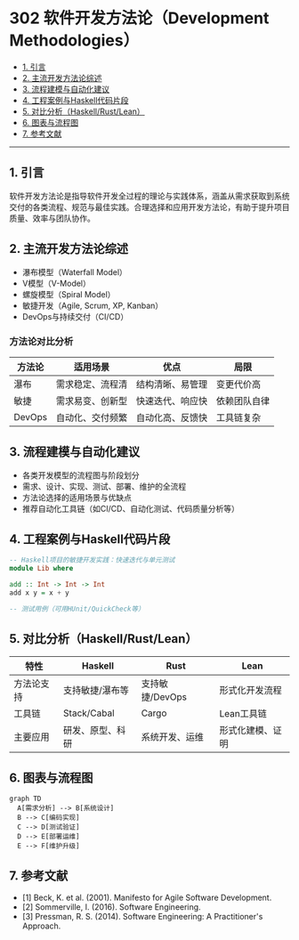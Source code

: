 # 302 软件开发方法论（Development Methodologies）

- [1. 引言](#1-引言)
- [2. 主流开发方法论综述](#2-主流开发方法论综述)
- [3. 流程建模与自动化建议](#3-流程建模与自动化建议)
- [4. 工程案例与Haskell代码片段](#4-工程案例与haskell代码片段)
- [5. 对比分析（Haskell/Rust/Lean）](#5-对比分析haskellrustlean)
- [6. 图表与流程图](#6-图表与流程图)
- [7. 参考文献](#7-参考文献)

---

## 1. 引言

软件开发方法论是指导软件开发全过程的理论与实践体系，涵盖从需求获取到系统交付的各类流程、规范与最佳实践。合理选择和应用开发方法论，有助于提升项目质量、效率与团队协作。

## 2. 主流开发方法论综述

- 瀑布模型（Waterfall Model）
- V模型（V-Model）
- 螺旋模型（Spiral Model）
- 敏捷开发（Agile, Scrum, XP, Kanban）
- DevOps与持续交付（CI/CD）

### 方法论对比分析

| 方法论   | 适用场景         | 优点           | 局限           |
|----------|------------------|----------------|----------------|
| 瀑布     | 需求稳定、流程清 | 结构清晰、易管理 | 变更代价高      |
| 敏捷     | 需求易变、创新型 | 快速迭代、响应快 | 依赖团队自律    |
| DevOps   | 自动化、交付频繁 | 自动化高、反馈快 | 工具链复杂      |

## 3. 流程建模与自动化建议

- 各类开发模型的流程图与阶段划分
- 需求、设计、实现、测试、部署、维护的全流程
- 方法论选择的适用场景与优缺点
- 推荐自动化工具链（如CI/CD、自动化测试、代码质量分析等）

## 4. 工程案例与Haskell代码片段

```haskell
-- Haskell项目的敏捷开发实践：快速迭代与单元测试
module Lib where

add :: Int -> Int -> Int
add x y = x + y

-- 测试用例（可用HUnit/QuickCheck等）
```

## 5. 对比分析（Haskell/Rust/Lean）

| 特性         | Haskell           | Rust              | Lean                |
|--------------|-------------------|-------------------|---------------------|
| 方法论支持   | 支持敏捷/瀑布等   | 支持敏捷/DevOps   | 形式化开发流程      |
| 工具链       | Stack/Cabal       | Cargo             | Lean工具链          |
| 主要应用     | 研发、原型、科研  | 系统开发、运维    | 形式化建模、证明    |

## 6. 图表与流程图

```mermaid
graph TD
  A[需求分析] --> B[系统设计]
  B --> C[编码实现]
  C --> D[测试验证]
  D --> E[部署运维]
  E --> F[维护升级]
```

## 7. 参考文献

- [1] Beck, K. et al. (2001). Manifesto for Agile Software Development.
- [2] Sommerville, I. (2016). Software Engineering.
- [3] Pressman, R. S. (2014). Software Engineering: A Practitioner's Approach.
